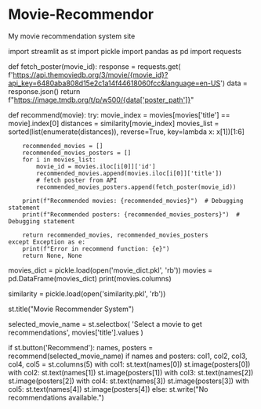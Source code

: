 # Movie-Recommendor
My movie recommendation system site



import streamlit as st
import pickle
import pandas as pd
import requests



def fetch_poster(movie_id):
    response = requests.get(
        f'https://api.themoviedb.org/3/movie/{movie_id}?api_key=6480aba808d15e2c1a14f44618060fcc&language=en-US')
    data = response.json()
    return f"https://image.tmdb.org/t/p/w500/{data['poster_path']}"


def recommend(movie):
    try:
        movie_index = movies[movies['title'] == movie].index[0]
        distances = similarity[movie_index]
        movies_list = sorted(list(enumerate(distances)), reverse=True, key=lambda x: x[1])[1:6]

        recommended_movies = []
        recommended_movies_posters = []
        for i in movies_list:
            movie_id = movies.iloc[i[0]]['id']
            recommended_movies.append(movies.iloc[i[0]]['title'])
            # fetch poster from API
            recommended_movies_posters.append(fetch_poster(movie_id))

        print(f"Recommended movies: {recommended_movies}")  # Debugging statement
        print(f"Recommended posters: {recommended_movies_posters}")  # Debugging statement

        return recommended_movies, recommended_movies_posters
    except Exception as e:
        print(f"Error in recommend function: {e}")
        return None, None


movies_dict = pickle.load(open('movie_dict.pkl', 'rb'))
movies = pd.DataFrame(movies_dict)
print(movies.columns)

similarity = pickle.load(open('similarity.pkl', 'rb'))

st.title("Movie Recommender System")

selected_movie_name = st.selectbox(
    'Select a movie to get recommendations',
    movies['title'].values
)

if st.button('Recommend'):
    names, posters = recommend(selected_movie_name)
    if names and posters:
        col1, col2, col3, col4, col5 = st.columns(5)
        with col1:
            st.text(names[0])
            st.image(posters[0])
        with col2:
            st.text(names[1])
            st.image(posters[1])
        with col3:
            st.text(names[2])
            st.image(posters[2])
        with col4:
            st.text(names[3])
            st.image(posters[3])
        with col5:
            st.text(names[4])
            st.image(posters[4])
    else:
        st.write("No recommendations available.")

